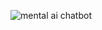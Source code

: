 
![mental ai chatbot](https://github.com/user-attachments/assets/7dde19f4-45b7-453a-820a-f6bf9525a331)
